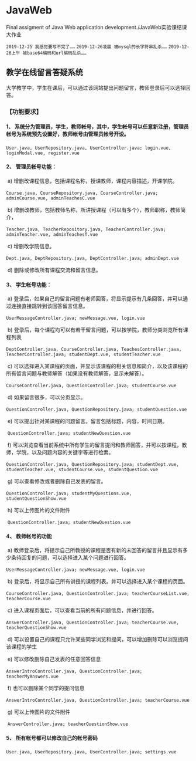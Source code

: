 # JavaWeb
 Final assigment of Java Web application development./JavaWeb实验课结课大作业

`2019-12-25 我感觉要写不完了……`
`2019-12-26凌晨 被mysql的长字符串乱杀……`
`2019-12-26上午 被base64编码和url编码乱杀……`

## 教学在线留言答疑系统
大学教学中，学生在课后，可以通过该网站提出问题留言，教师登录后可以选择回答。 

### 【功能要求】 

#### 1、 系统分为管理员，学生，教师帐号，其中，学生帐号可以任意新注册，管理员帐号为系统预先设置好，教师帐号由管理员帐号开设。 

​			`User.java, UserRepository.java, UserController.java; login.vue, loginModal.vue, register.vue`

#### 2、 管理员帐号功能： 

​	a) 增删改课程信息，包括课程名称，授课教师，课程内容描述，开课学院。 

​			`Course.java, CourseRepository.java, CourseController.java; adminCourse.vue, adminTeachesC.vue`

​	b) 增删改教师，包括教师名称，所讲授课程（可以有多个），教师职称，教师简介， 

​			`Teacher.java, TeacherRepository.java, TeacherController.java; adminTeacher.vue, adminTeachesT.vue`

​	c) 增删改学院信息。 

​			`Dept.java, DeptRepository.java, DeptController.java; adminDept.vue`

​	d) 删除或修改所有课程交流和留言信息。 

#### 3、 学生帐号功能： 

​	a) 登录后，如果自己的留言问题有老师回答，将显示提示有几条回答，并可以通过连接直接跳转到该回答留言信息。 

​			`UserMessageController.java; newMessage.vue, login.vue`

​	b) 登录后，每个课程均可以有若干留言问题，可以按学院，教师分类浏览所有课程列表 

​			`DeptController.java, CourseController.java, TeachesController.java, TeacherController.java; studentDept.vue, studentTeacher.vue`

​	c) 可以选择进入某课程的页面，并显示该课程的相关信息和简介，以及该课程的所有留言问题与教师解答（如果没有教师解答，显示未解答）。 

​			`CourseController.java, QuestionController.java; studentCourse.vue`

​	d) 如果留言很多，可以分页显示。 

​			`QuestionController.java, QuestionRepository.java; studentQuestion.vue`

​	e) 可以提出针对某课程的问题留言。留言包括标题，内容，时间日期。 

​			`QuestionController.java; studentNewQuestion.vue`

​	f) 可以浏览查看当前系统中所有学生的留言提问和教师回答，并可以按课程，教师，学院，以及问题内容的关键字等进行检索。 

​			`QuestionController.java, QuestionRepository.java; studentDept.vue, studentTeacher.vue, studentCourse.vue, studentQuestion.vue`

​	g) 可以查看修改或者删除自己发表的留言。 

​			`QuestionController.java; studentMyQuestions.vue, studentQuestionShow.vue`

​	h) 可以上传图片的文件附件 

​			`QuestionController.java; studentNewQuestion.vue`

#### 4、 教师帐号的功能 

​	a) 教师登录后，将提示自己所教授的课程是否有新的未回答的留言并且显示有多少条待回复的问题，可以选择进入某个问题进行回答。 

​			`UserMessageController.java; newMessage.vue, login.vue`

​	b) 登录后，将显示自己所有讲授的课程列表。并可以选择进入某个课程的页面。 

​			`CourseController.java, QuestionController.java; teacherCourseList.vue, teacherCourse.vue`

​	c) 进入课程页面后，可以查看当前的所有问题信息，并进行回答。 

​			`AnswerController.java, QuestionController.java; teacherCourse.vue, teacherQuestionShow.vue`

​	d) 可以设置自己的课程只允许某些同学浏览和提问，可以增加删除可以浏览提问该课程的学生 

​	e) 可以修改删除自己发表的任意回答信息 

​			`AnswerIntroController.java, QuestionController.java; teacherMyAnswers.vue`

​	f) 也可以删除某个同学的提问信息 

​			`AnswerIntroController.java, QuestionController.java; teacherCourse.vue`

​	g) 可以上传图片的文件附件

​			`AnswerController.java; teacherQuestionShow.vue`

#### 5、 所有帐号都可以修改自己的帐号密码

​			`User.java, UserRepository.java, UserController.java; settings.vue`